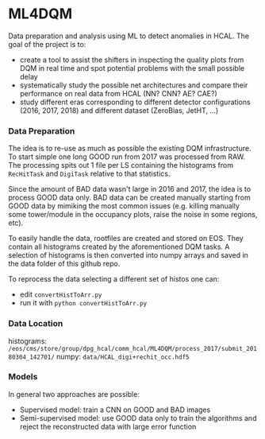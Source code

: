 # ML4DQM
Data preparation and analysis using ML to detect anomalies in HCAL.
The goal of the project is to:
   * create a tool to assist the shifters in inspecting the quality plots from DQM in real time and spot potential problems with the small possible delay
   * systematically study the possible net architectures and compare their performance on real data from HCAL (NN? CNN? AE? CAE?)
   * study different eras corresponding to different detector configurations (2016, 2017, 2018) and different dataset (ZeroBias, JetHT, ...)


### Data Preparation
The idea is to re-use as much as possible the existing DQM infrastructure. To start simple one long GOOD run from 2017 was processed from RAW. The processing spits out 1 file per LS containing the histograms from `RecHitTask` and `DigiTask` relative to that statistics.

Since the amount of BAD data wasn't large in 2016 and 2017, the idea is to process GOOD data only. BAD data can be created manually starting from GOOD data by mimiking the most common issues (e.g. killing manually some tower/module in the occupancy plots, raise the noise in some regions, etc).

To easily handle the data, rootfiles are created and stored on EOS. They contain all histograms created by the aforementioned DQM tasks. A selection of histograms is then converted into numpy arrays and saved in the data folder of this github repo.

To reprocess the data selecting a different set of histos one can:
   * edit `convertHistToArr.py`
   * run it with `python convertHistToArr.py`

### Data Location
histograms: `/eos/cms/store/group/dpg_hcal/comm_hcal/ML4DQM/process_2017/submit_20180304_142701/`
numpy: `data/HCAL_digi+rechit_occ.hdf5`


### Models
In general two approaches are possible:
   * Supervised model: train a CNN on GOOD and BAD images
   * Semi-supervised model: use GOOD data only to train the algorithms and reject the reconstructed data with large error function
   

